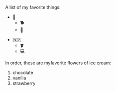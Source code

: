 A list of my favorite things:
- 🏈
  - 🐕
  - 👶
* 🇳🇵
  * 🍀
  * 💻

In order, these are myfavorite flowers of ice cream:
1. chocolate
2. vanilla
3. strawberry
